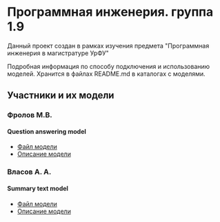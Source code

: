 # Программная инженерия. группа 1.9
Данный проект создан в рамках изучения предмета "Программная инженерия в магистратуре УрФУ"

Подробная информация по способу подключения и использованию моделей. Хранится в файлах README.md в каталогах с моделями.

## Участники и их модели
### Фролов М.В.
#### Question answering model
- [Файл модели](/PW1/question_answerer_model/question_answerer_model.py)
- [Описание модели](/PW1/question_answerer_model/readme_question_answerer.md)

### Власов А. А.
#### Summary text model
- [Файл модели](/PW1/summary_text_model/summary_text.py)
- [Описание модели](/PW1/summary_text_model/readme_summary_text.md)
